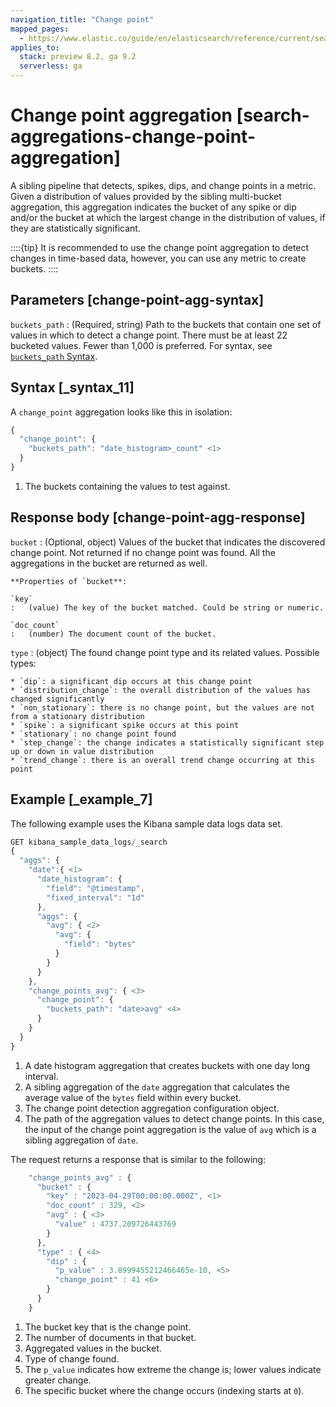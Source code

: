 ```yaml
---
navigation_title: "Change point"
mapped_pages:
  - https://www.elastic.co/guide/en/elasticsearch/reference/current/search-aggregations-change-point-aggregation.html
applies_to:
  stack: preview 8.2, ga 9.2
  serverless: ga 
---
```


# Change point aggregation [search-aggregations-change-point-aggregation]

A sibling pipeline that detects, spikes, dips, and change points in a metric. Given a distribution of values provided by the sibling multi-bucket aggregation, this aggregation indicates the bucket of any spike or dip and/or the bucket at which the largest change in the distribution of values, if they are statistically significant.

::::{tip}
It is recommended to use the change point aggregation to detect changes in time-based data, however, you can use any metric to create buckets.
::::

## Parameters [change-point-agg-syntax]

`buckets_path`
:   (Required, string) Path to the buckets that contain one set of values in which to detect a change point. There must be at least 22 bucketed values. Fewer than 1,000 is preferred. For syntax, see [`buckets_path` Syntax](/reference/aggregations/pipeline.md#buckets-path-syntax).

## Syntax [_syntax_11]

A `change_point` aggregation looks like this in isolation:

```js
{
  "change_point": {
    "buckets_path": "date_histogram>_count" <1>
  }
}
```

1. The buckets containing the values to test against.

## Response body [change-point-agg-response]

`bucket`
:   (Optional, object) Values of the bucket that indicates the discovered change point. Not returned if no change point was found. All the aggregations in the bucket are returned as well.

    **Properties of `bucket**:

    `key`
    :   (value) The key of the bucket matched. Could be string or numeric.

    `doc_count`
    :   (number) The document count of the bucket.

`type`
:   (object) The found change point type and its related values. Possible types:

    * `dip`: a significant dip occurs at this change point
    * `distribution_change`: the overall distribution of the values has changed significantly
    * `non_stationary`: there is no change point, but the values are not from a stationary distribution
    * `spike`: a significant spike occurs at this point
    * `stationary`: no change point found
    * `step_change`: the change indicates a statistically significant step up or down in value distribution
    * `trend_change`: there is an overall trend change occurring at this point


## Example [_example_7]

The following example uses the Kibana sample data logs data set.

```js
GET kibana_sample_data_logs/_search
{
  "aggs": {
    "date":{ <1>
      "date_histogram": {
        "field": "@timestamp",
        "fixed_interval": "1d"
      },
      "aggs": {
        "avg": { <2>
          "avg": {
            "field": "bytes"
          }
        }
      }
    },
    "change_points_avg": { <3>
      "change_point": {
        "buckets_path": "date>avg" <4>
      }
    }
  }
}
```

1. A date histogram aggregation that creates buckets with one day long interval.
2. A sibling aggregation of the `date` aggregation that calculates the average value of the `bytes` field within every bucket.
3. The change point detection aggregation configuration object.
4. The path of the aggregation values to detect change points. In this case, the input of the change point aggregation is the value of `avg` which is a sibling aggregation of `date`.

The request returns a response that is similar to the following:

```js
    "change_points_avg" : {
      "bucket" : {
        "key" : "2023-04-29T00:00:00.000Z", <1>
        "doc_count" : 329, <2>
        "avg" : { <3>
          "value" : 4737.209726443769
        }
      },
      "type" : { <4>
        "dip" : {
          "p_value" : 3.8999455212466465e-10, <5>
          "change_point" : 41 <6>
        }
      }
    }
```

1. The bucket key that is the change point.
2. The number of documents in that bucket.
3. Aggregated values in the bucket.
4. Type of change found.
5. The `p_value` indicates how extreme the change is; lower values indicate greater change.
6. The specific bucket where the change occurs (indexing starts at `0`).
